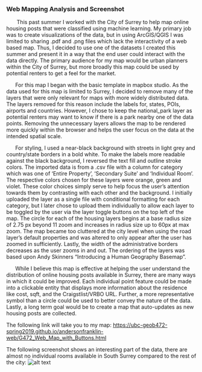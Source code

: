 ### Web Mapping Analysis and Screenshot ###  

&nbsp;&nbsp;&nbsp;&nbsp;&nbsp;&nbsp; This past summer I worked with the City of Surrey to help map online housing posts that were classified using machine learning. My primary job was to create visualizations of the data, but in using ArcGIS/QGIS I was limited to sharing .pdf and .png files which lack the interactivity of a web based map. Thus, I decided to use one of the datasets I created this summer and present it in a way that the end user could interact with the data directly. The primary audience for my map would be urban planners within the City of Surrey, but more broadly this map could be used by potential renters to get a feel for the market.  

&nbsp;&nbsp;&nbsp;&nbsp;&nbsp;&nbsp;For this map I began with the basic template in mapbox studio. As the data used for this map is limited to Surrey, I decided to remove many of the layers that were only relevant for maps with more widely distributed data. The layers removed for this reason include the labels for, states, POIs, airports and countries. However, I chose to keep the national_park layer as potential renters may want to know if there is a park nearby one of the data points. Removing the unnecessary layers allows the map to be rendered more quickly within the browser and helps the user focus on the data at the intended spatial scale.  

&nbsp;&nbsp;&nbsp;&nbsp;&nbsp;&nbsp;For styling, I used a near-black background with streets in light grey and country/state borders in a bold white. To make the labels more readable against the black background, I reversed the text fill and outline stroke colors. The imported data is from a .csv file with a column for category which was one of ‘Entire Property’, ‘Secondary Suite’ and ‘Individual Room’. The respective colors chosen for these layers were orange, green and violet. These color choices simply serve to help focus the user’s attention towards them by contrasting with each other and the background. I initially uploaded the layer as a single file with conditional formatting for each category, but I later chose to upload them individually to allow each layer to be toggled by the user via the layer toggle buttons on the top left of the map. The circle for each of the housing layers begins at a base radius size of 2.75 px beyond 11 zoom and increases in radius size up to 60px at max zoom. The map became too cluttered at the city level when using the road layer’s default properties and was altered to only appear after the user has zoomed in sufficiently. Lastly, the width of the administrative borders decreases as the user zooms in and out. The ordering of the layers was based upon Andy Skinners “Introducing a Human Geography Basemap”.  

&nbsp;&nbsp;&nbsp;&nbsp;&nbsp;&nbsp;While I believe this map is effective at helping the user understand the distribution of online housing posts available in Surrey, there are many ways in which it could be improved. Each individual point feature could be made into a clickable entity that displays more information about the residence like cost, sqft, and the Craigstlist/VRBO URL. Further, a more representative symbol than a circle could be used to better convey the nature of the data. Lastly, a long term goal would be to create a map that auto-updates as new housing posts are collected.  

The following link will take you to my map: https://ubc-geob472-spring2019.github.io/andersonfranklin-web/G472_Web_Map_with_Buttons.html

The following screenshot shows an interesting part of the data, there are almost no individual rooms available in South Surrey compared to the rest of the city:
![alt text](https://ubc-geob472-spring2019.github.io/andersonfranklin-web/screenshot.png "Housing Clusters in Surrey")
